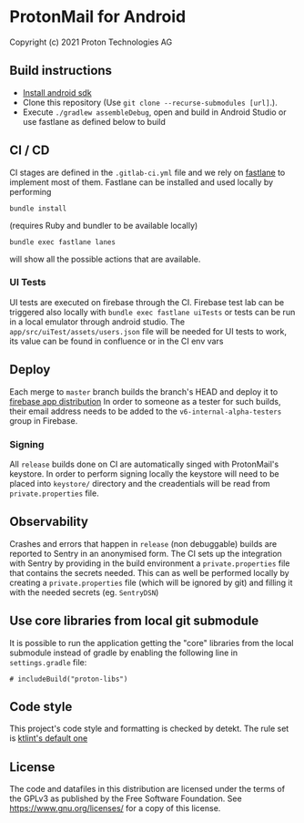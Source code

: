 ProtonMail for Android
=======================
Copyright (c) 2021 Proton Technologies AG

## Build instructions
- [Install android sdk](https://android-doc.github.io/sdk/installing/index.html?pkg=tools)
- Clone this repository (Use `git clone --recurse-submodules [url]`.).
- Execute `./gradlew assembleDebug`, open and build in Android Studio or use fastlane as defined below to build

## CI / CD
CI stages are defined in the `.gitlab-ci.yml` file and we rely on [fastlane](https://docs.fastlane.tools/) to implement most of them.
Fastlane can be installed and used locally by performing
```
bundle install
```
(requires Ruby and bundler to be available locally)
```
bundle exec fastlane lanes
```
will show all the possible actions that are available.

### UI Tests
UI tests are executed on firebase through the CI. Firebase test lab can be triggered also locally with `bundle exec fastlane uiTests` or tests can be run in a local emulator through android studio.
The `app/src/uiTest/assets/users.json` file will be needed for UI tests to work, its value can be found in confluence or in the CI env vars


## Deploy
Each merge to `master` branch builds the branch's HEAD and deploy it to [firebase app distribution](https://firebase.google.com/docs/app-distribution)
In order to someone as a tester for such builds, their email address needs to be added to the `v6-internal-alpha-testers` group in Firebase.

### Signing
All `release` builds done on CI are automatically singed with ProtonMail's keystore. In order to perform signing locally the keystore will need to be placed into `keystore/` directory and the creadentials will be read from `private.properties` file.


## Observability
Crashes and errors that happen in `release` (non debuggable) builds are reported to Sentry in an anonymised form.
The CI sets up the integration with Sentry by providing in the build environment a `private.properties` file that contains the secrets needed. This can as well be performed locally by creating a `private.properties` file (which will be ignored by git) and filling it with the needed secrets (eg. `SentryDSN`)


## Use core libraries from local git submodule
It is possible to run the application getting the "core" libraries from the local submodule instead of gradle by enabling the following line in `settings.gradle` file:
```
# includeBuild("proton-libs")
```

## Code style
This project's code style and formatting is checked by detekt. The rule set is [ktlint's default one](https://github.com/pinterest/ktlint)


License
-------
The code and datafiles in this distribution are licensed under the terms of the GPLv3 as published by the Free Software Foundation. See https://www.gnu.org/licenses/ for a copy of this license.


